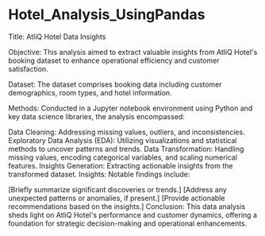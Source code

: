 # Hotel_Analysis_UsingPandas

Title: AtliQ Hotel Data Insights

Objective: This analysis aimed to extract valuable insights from AtliQ Hotel's booking dataset to enhance operational efficiency and customer satisfaction.

Dataset: The dataset comprises booking data including customer demographics, room types, and hotel information.

Methods: Conducted in a Jupyter notebook environment using Python and key data science libraries, the analysis encompassed:

Data Cleaning: Addressing missing values, outliers, and inconsistencies.
Exploratory Data Analysis (EDA): Utilizing visualizations and statistical methods to uncover patterns and trends.
Data Transformation: Handling missing values, encoding categorical variables, and scaling numerical features.
Insights Generation: Extracting actionable insights from the transformed dataset.
Insights: Notable findings include:

[Briefly summarize significant discoveries or trends.]
[Address any unexpected patterns or anomalies, if present.]
[Provide actionable recommendations based on the insights.]
Conclusion: This data analysis sheds light on AtliQ Hotel's performance and customer dynamics, offering a foundation for strategic decision-making and operational enhancements.
